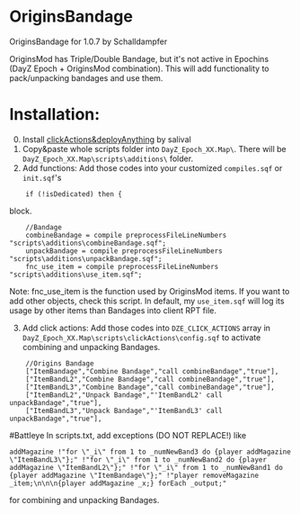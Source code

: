 # OriginsBandage
OriginsBandage for 1.0.7 by Schalldampfer

OriginsMod has Triple/Double Bandage, but it's not active in Epochins (DayZ Epoch + OriginsMod combination).
This will add functionality to pack/unpacking bandages and use them.

# Installation:
0. Install [clickActions&deployAnything](https://github.com/oiad/deployAnything) by salival
1. Copy&paste whole scripts folder into `DayZ_Epoch_XX.Map\`.
There will be `DayZ_Epoch_XX.Map\scripts\additions\` folder.
2. Add functions:
Add those codes into your customized `compiles.sqf` or `init.sqf`'s
```sqf
	if (!isDedicated) then {
```
block.
```sqf
	//Bandage
	combineBandage = compile preprocessFileLineNumbers "scripts\additions\combineBandage.sqf";
	unpackBandage = compile preprocessFileLineNumbers "scripts\additions\unpackBandage.sqf";
	fnc_use_item = compile preprocessFileLineNumbers "scripts\additions\use_item.sqf";
```
Note:
fnc_use_item is the function used by OriginsMod items.
If you want to add other objects, check this script.
In default, my `use_item.sqf` will log its usage by other items than Bandages into client RPT file.

3. Add click actions:
Add those codes into `DZE_CLICK_ACTIONS` array in `DayZ_Epoch_XX.Map\scripts\clickActions\config.sqf`
to activate combining and unpacking Bandages.
```sqf
	//Origins Bandage
	["ItemBandage","Combine Bandage","call combineBandage","true"],
	["ItemBandL2","Combine Bandage","call combineBandage","true"],
	["ItemBandL3","Combine Bandage","call combineBandage","true"],
	["ItemBandL2","Unpack Bandage","'ItemBandL2' call unpackBandage","true"],
	["ItemBandL3","Unpack Bandage","'ItemBandL3' call unpackBandage","true"],
```

#Battleye
In scripts.txt, add exceptions (DO NOT REPLACE!) like
```
addMagazine !"for \"_i\" from 1 to _numNewBand3 do {player addMagazine \"ItemBandL3\"};" !"for \"_i\" from 1 to _numNewBand2 do {player addMagazine \"ItemBandL2\"};" !"for \"_i\" from 1 to _numNewBand1 do {player addMagazine \"ItemBandage\"};" !"player removeMagazine _item;\n\n\n{player addMagazine _x;} forEach _output;"
```
for combining and unpacking Bandages.
